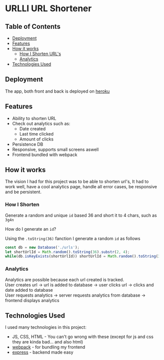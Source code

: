 # URLLI URL Shortener

## Table of Contents

- [Deployment](#deployment)
- [Features](#features)
- [How it works](#how-it-works)
  * [How I Shorten URL's](#how-i-shorten)
  * [Analytics](#analytics)
- [Technologies Used](#technologies-used)


## Deployment

The app, both front and back is deployed on [heroku](https://urlli.herokuapp.com)

## Features

- Ability to shorten URL
- Check out analytics such as:
  - Date created
  - Last time clicked
  - Amount of clicks
- Persistence DB
- Responsive, supports small screens aswell
- Frontend bundled with webpack

## How it works

The vision I had for this project was to be able to shorten url's, It had to work well, have a cool analytics page, handle all error cases, be responsive and be persistent.

### How I Shorten

Generate a random and unique `id` based 36 and short it to 4 chars, such as `3g4n`

How do I generate an `id`?

Using the `.toString(36)` fanction I generate a random `id` as follows

```js
const db = new Database('./urls');
let shortUrlId = Math.random().toString(36).substr(2, 4);
while(db.isKeyExists(shortUrlId)) shortUrlId = Math.random().toString(36).substr(2, 4);
```

### Analytics

Analytics are possible because each url created is tracked.  
User creates url -> url is added to database -> user clicks url -> clicks and date added to database  
User requests analytics -> server requests analytics from database -> frontend displays analytics  


## Technologies Used

I used many technologies in this project:

- JS, CSS, HTML - You can't go wrong with these (except for js and css they are kinda bad... and also html)
- [webpack](https://webpack.js.org/) - for bundling my frontend
- [express](https://expressjs.com/) - backend made easy
